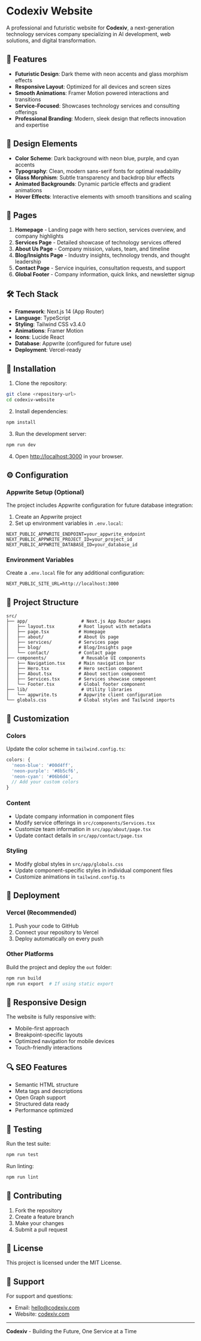 # Codexiv Website

A professional and futuristic website for **Codexiv**, a next-generation technology services company specializing in AI development, web solutions, and digital transformation.

## 🌟 Features

- **Futuristic Design**: Dark theme with neon accents and glass morphism effects
- **Responsive Layout**: Optimized for all devices and screen sizes
- **Smooth Animations**: Framer Motion powered interactions and transitions
- **Service-Focused**: Showcases technology services and consulting offerings
- **Professional Branding**: Modern, sleek design that reflects innovation and expertise

## 🎨 Design Elements

- **Color Scheme**: Dark background with neon blue, purple, and cyan accents
- **Typography**: Clean, modern sans-serif fonts for optimal readability
- **Glass Morphism**: Subtle transparency and backdrop blur effects
- **Animated Backgrounds**: Dynamic particle effects and gradient animations
- **Hover Effects**: Interactive elements with smooth transitions and scaling

## 📱 Pages

1. **Homepage** - Landing page with hero section, services overview, and company highlights
2. **Services Page** - Detailed showcase of technology services offered
3. **About Us Page** - Company mission, values, team, and timeline
4. **Blog/Insights Page** - Industry insights, technology trends, and thought leadership
5. **Contact Page** - Service inquiries, consultation requests, and support
6. **Global Footer** - Company information, quick links, and newsletter signup

## 🛠️ Tech Stack

- **Framework**: Next.js 14 (App Router)
- **Language**: TypeScript
- **Styling**: Tailwind CSS v3.4.0
- **Animations**: Framer Motion
- **Icons**: Lucide React
- **Database**: Appwrite (configured for future use)
- **Deployment**: Vercel-ready

## 🚀 Installation

1. Clone the repository:
```bash
git clone <repository-url>
cd codexiv-website
```

2. Install dependencies:
```bash
npm install
```

3. Run the development server:
```bash
npm run dev
```

4. Open [http://localhost:3000](http://localhost:3000) in your browser.

## ⚙️ Configuration

### Appwrite Setup (Optional)
The project includes Appwrite configuration for future database integration:

1. Create an Appwrite project
2. Set up environment variables in `.env.local`:
```env
NEXT_PUBLIC_APPWRITE_ENDPOINT=your_appwrite_endpoint
NEXT_PUBLIC_APPWRITE_PROJECT_ID=your_project_id
NEXT_PUBLIC_APPWRITE_DATABASE_ID=your_database_id
```

### Environment Variables
Create a `.env.local` file for any additional configuration:
```env
NEXT_PUBLIC_SITE_URL=http://localhost:3000
```

## 📁 Project Structure

```
src/
├── app/                    # Next.js App Router pages
│   ├── layout.tsx         # Root layout with metadata
│   ├── page.tsx           # Homepage
│   ├── about/             # About Us page
│   ├── services/          # Services page
│   ├── blog/              # Blog/Insights page
│   └── contact/           # Contact page
├── components/             # Reusable UI components
│   ├── Navigation.tsx     # Main navigation bar
│   ├── Hero.tsx           # Hero section component
│   ├── About.tsx          # About section component
│   ├── Services.tsx       # Services showcase component
│   └── Footer.tsx         # Global footer component
├── lib/                    # Utility libraries
│   └── appwrite.ts        # Appwrite client configuration
└── globals.css            # Global styles and Tailwind imports
```

## 🎯 Customization

### Colors
Update the color scheme in `tailwind.config.ts`:
```typescript
colors: {
  'neon-blue': '#00d4ff',
  'neon-purple': '#8b5cf6',
  'neon-cyan': '#06b6d4',
  // Add your custom colors
}
```

### Content
- Update company information in component files
- Modify service offerings in `src/components/Services.tsx`
- Customize team information in `src/app/about/page.tsx`
- Update contact details in `src/app/contact/page.tsx`

### Styling
- Modify global styles in `src/app/globals.css`
- Update component-specific styles in individual component files
- Customize animations in `tailwind.config.ts`

## 🚀 Deployment

### Vercel (Recommended)
1. Push your code to GitHub
2. Connect your repository to Vercel
3. Deploy automatically on every push

### Other Platforms
Build the project and deploy the `out` folder:
```bash
npm run build
npm run export  # If using static export
```

## 📱 Responsive Design

The website is fully responsive with:
- Mobile-first approach
- Breakpoint-specific layouts
- Optimized navigation for mobile devices
- Touch-friendly interactions

## 🔍 SEO Features

- Semantic HTML structure
- Meta tags and descriptions
- Open Graph support
- Structured data ready
- Performance optimized

## 🧪 Testing

Run the test suite:
```bash
npm run test
```

Run linting:
```bash
npm run lint
```

## 🤝 Contributing

1. Fork the repository
2. Create a feature branch
3. Make your changes
4. Submit a pull request

## 📄 License

This project is licensed under the MIT License.

## 💬 Support

For support and questions:
- Email: hello@codexiv.com
- Website: [codexiv.com](https://codexiv.com)

---

**Codexiv** - Building the Future, One Service at a Time
